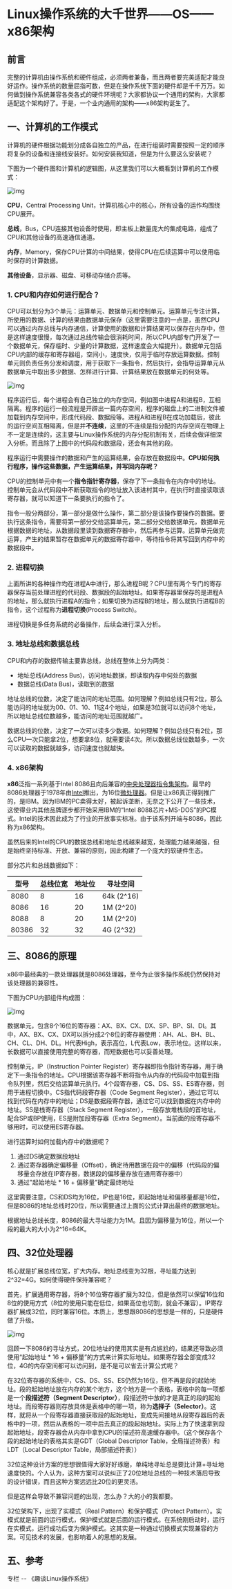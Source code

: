 # Linux操作系统的大千世界——OS——x86架构


## 前言

完整的计算机由操作系统和硬件组成，必须两者兼备，而且两者要完美适配才能良好运作。操作系统的数量屈指可数，但是在操作系统下面的硬件却是千千万万。如何做到操作系统兼容各类各式的硬件环境呢？大家都协议一个通用的架构，大家都适配这个架构好了。于是，一个业内通用的架构——x86架构诞生了。

## 一、计算机的工作模式

计算机的硬件根据功能划分成各自独立的产品，在进行组装时需要按照一定的顺序将复杂的设备和连接线安装好。如何安装我知道，但是为什么要这么安装呢？

下图为一个硬件图和计算机的逻辑图，从这里我们可以大概看到计算机的工作模式：

![img](https://cdn.jsdelivr.net/gh/AlexsanderShaw/BlogImages@main/img/vuln/shebeifa6c2b6166d02ac37637d7da4e4b579b-20210720201445088.jpeg)

**CPU**，Central Processing Unit，计算机核心中的核心，所有设备的运作均围绕CPU展开。

**总线**，Bus，CPU连接其他设备时使用，即主板上数量庞大的集成电路，组成了CPU和其他设备的高速通信通道。

**内存**，Memory，保存CPU计算的中间结果，使得CPU在后续运算中可以使用临时保存的计算数据。

**其他设备**，显示器、磁盘、可移动存储介质等。

### 1. CPU和内存如何进行配合？

CPU可以划分为3个单元：运算单元、数据单元和控制单元。运算单元专注计算，所使用的数据、计算的结果由数据单元保存（这里需要注意的一点是，虽然CPU可以通过内存总线与内存通信，计算使用的数据和计算结果可以保存在内存中，但是这样速度很慢，每次通过总线传输会很消耗时间，所以CPU内部专门开发了一个数据单元，保存临时、少量的计算数据，这样速度会大幅提升）。数据单元包括CPU内部的缓存和寄存器组，空间小，速度快，仅用于临时存放运算数据。控制单元则负责任务分发和调度，用于获取下一条指令，然后执行，会指导运算单元从数据单元中取出多少数据、怎样进行计算、计算结果放在数据单元的何处等。

![img](https://cdn.jsdelivr.net/gh/AlexsanderShaw/BlogImages@main/img/vuln/shebei3afda18fc38e7e53604e9ebf9cb42023-20210720201429829.jpeg)

程序运行后，每个进程会有自己独立的内存空间，例如图中进程A和进程B，互相隔离。程序的运行一般流程是开辟出一篇内存空间，程序的磁盘上的二进制文件被加载到内存空间中，形成代码段、数据段等。进程A和进程B在成功加载后，彼此的运行空间互相隔离，但是并**不连续**，这里的不连续是指分配的内存空间在物理上不一定是连续的，这主要与Linux操作系统的内存分配机制有关，后续会做详细深入分析。而且除了上图中的代码段和数据段，还会有其他的段。

程序运行中需要操作的数据和产生的运算结果，会存放在数据段中。**CPU如何执行程序，操作这些数据，产生运算结果，并写回内存呢？**

CPU的控制单元中有一个**指令指针寄存器**，保存了下一条指令在内存中的地址。控制单元会从代码段中不断获取指令的地址放入该进村其中，在执行时直接读取该寄存器，就可以知道下一条要执行的指令了。

指令一般分两部分，第一部分是做什么操作，第二部分是该操作要操作的数据。要执行这条指令，需要将第一部分交给运算单元，第二部分交给数据单元，数据单元根据数据的地址，从数据段里读到数据寄存器中，然后再参与运算。运算单元做完运算，产生的结果暂存在数据单元的数据寄存器中，等待指令将其写回到内存中的数据段中。

### 2. 进程切换

上面所讲的各种操作均在进程A中进行，那么进程B呢？CPU里有两个专门的寄存器保存当前处理进程的代码段、数据段的起始地址。如果寄存器里保存的是进程A的地址，那么就执行进程A的指令；如果切换为进程B的地址，那么就执行进程B的指令，这个过程称为**进程切换**(Process Switch)。

进程切换是多任务系统的必备操作，后续会进行深入分析。

### 3. 地址总线和数据总线

CPU和内存的数据传输主要靠总线，总线在整体上分为两类：

- 地址总线(Address Bus)，访问地址数据，即读取内存中何处的数据
- 数据总线(Data Bus)，读取到的数据

地址总线的位数，决定了能访问的地址范围。如何理解？例如总线只有2位，那么能访问的地址就为00、01、10、11这4个地址，如果是3位就可以访问8个地址，所以地址总线位数越多，能访问的地址范围就越广。

数据总线的位数，决定了一次可以读多少数据。如何理解？例如总线只有2位，那么CPU一次只能拿2位，想要拿8位，就需要读4次。所以数据总线位数越多，一次可以读取的数据就越多，访问速度也就越快。

### 4. x86架构

**x86**泛指一系列基于Intel 8086且向后兼容的[中央处理器](https://baike.baidu.com/item/中央处理器)[指令集架构](https://baike.baidu.com/item/指令集架构)。最早的8086处理器于1978年由[Intel](https://baike.baidu.com/item/Intel)推出，为16位[微处理器](https://baike.baidu.com/item/微处理器)。但是让x86真正得到推广的，是IBM。因为IBM的PC卖得太好，被起诉垄断，无奈之下公开了一些技术，这使得业内其他品牌逐步都开始采用IBM的“Intel 8088芯片+MS-DOS”的PC模式。Intel的技术因此成为了行业的开放事实标准。由于该系列开端与8086，因此称为x86架构。

虽然后来的Intel的CPU的数据总线和地址总线越来越宽，处理能力越来越强，但是始终坚持标准、开放、兼容的原则，因此构建了一个庞大的软硬件生态。

部分芯片和总线数据如下：

| 型号  | 总线位宽 | 地址位 | 寻址空间   |
| ----- | -------- | ------ | ---------- |
| 8080  | 8        | 16     | 64k (2^16) |
| 8086  | 16       | 20     | 1M (2^20)  |
| 8088  | 8        | 20     | 1M (2^20)  |
| 80386 | 32       | 32     | 4G (2^32)  |

## 三、8086的原理

x86中最经典的一款处理器就是8086处理器，至今为止很多操作系统仍然保持对该处理器的兼容性。

下图为CPU内部组件构成图：

![img](https://cdn.jsdelivr.net/gh/AlexsanderShaw/BlogImages@main/img/vuln/shebei2dc8237e996e699a0361a6b5ffd4871c-20210720201415559.jpeg)

数据单元，包含8个16位的寄存器：AX、BX、CX、DX、SP、BP、SI、DI。其中，AX、BX、CX、DX可以拆分成2个8位的寄存器使用：AH、AL、BH、BL、CH、CL、DH、DL。H代表High，表示高位，L代表Low，表示地位。这样以来，长数据可以直接使用完整的寄存器，而短数据也可以妥善处理。

控制单元，IP（Instruction Pointer Register）寄存器即指令指针寄存器，用于确定下一条指令的地址。CPU根据该寄存器不断将指令从内存的代码段中加载到指令队列里，然后交给运算单元执行。4个段寄存器，CS、DS、SS、ES寄存器，则用于进程切换中。CS指代码段寄存器（Code Segment Register），通过它可以找到代码在内存中的地址；DS是数据段寄存器，通过它可以找到数据在内存中的地址。SS是栈寄存器（Stack Segment Register），一般存放堆栈段的首地址，配合SP或BP使用，ES是附加段寄存器（Extra Segment）。当前面的段寄存器不够用时，可以使用ES寄存器。

进行运算时如何加载内存中的数据呢？

1. 通过DS确定数据段地址
2. 通过寄存器确定偏移量（Offset），确定待用数据在段中的偏移（代码段的偏移量会存放在IP寄存器，数据段的偏移量存放在通用寄存器中）
3. 通过"起始地址 * 16 + 偏移量"确定最终地址

这里需要注意，CS和DS均为16位，IP也是16位，即起始地址和偏移量都是16位，但是8086的地址总线时20位，所以需要通过上面的公式计算出最终的数据地址。

根据地址总线长度，8086的最大寻址能力为1M。且因为偏移量为16位，所以一个段的最大的大小为2^16=64K。

## 四、32位处理器

核心就是扩展总线位宽，扩大内存。地址总线变为32根，寻址能力达到2^32=4G。如何使得硬件保持兼容呢？

首先，扩展通用寄存器，将8个16位寄存器扩展为32位，但是依然可以保留16位和8位的使用方式（8位的使用只能在低位，如果高位也切割，就会不兼容）。IP寄存器扩展成32位，同时兼容16位。本质上，思想跟8086的思想是一样的，只是硬件做了升级。

![img](https://cdn.jsdelivr.net/gh/AlexsanderShaw/BlogImages@main/img/vuln/shebeie3f4f64e6dfe5591b7d8ef346e8e8884-20210720201404228.jpeg)

回顾一下8086的寻址方式，20位地址的使用其实是有点尴尬的，结果还导致必须使用“起始地址 * 16 + 偏移量”的方式来计算实际地址。如果寄存器全部变成32位，4G的内存空间都可以访问到，是不是可以省去计算公式呢？

在32位寄存器的系统中，CS、DS、SS、ES仍然为16位，但不再是段的起始地址。段的起始地址放在内存的某个地方，这个地方是一个表格，表格中的每一项都是一个**段描述符（Segment Descriptor）**，段描述符中放的才是真正的段的起始地址。而段寄存器则存放具体是表格中的哪一项，称为**选择子（Selector）**。这样，就将从一个段寄存器直接获取段的起始地址，变成先间接地从段寄存器后的表格中的一项，然后从表格的一项中后去真正的段起始地址。实际上为了快速拿到段起始地址，段寄存器会从内存中拿到CPU的描述符高速缓存器中。（这个保存各个段的起始地址的表格其实是GDT（Global Descriptor Table，全局描述符表）和LDT（Local Descriptor Table，局部描述符表））

32位这种设计方案的思想很值得大家好好琢磨，单纯地寻址总是要比计算+寻址地速度快的。个人认为，这种方案可以说纠正了20位地址总线的一种技术落后导致的设计错误，而且这种方案远远比20位的更灵活。

但是这样会导致不兼容问题的出现，怎么办？大的小的我都要。

32位架构下，出现了实模式（Real Pattern）和保护模式（Protect Pattern）。实模式就是前面的运行模式，保护模式就是后面的运行模式。在系统刚启动时，运行在实模式，运行成功后变为保护模式。这其实是一种通过切换模式实现兼容的方案。可见技术的发展，也影响着人的思想的发展。

## 五、参考

专栏 -- 《趣谈Linux操作系统》
